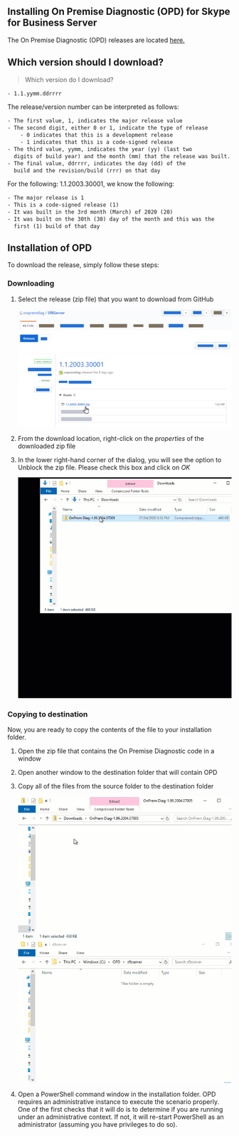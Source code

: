 ## Installing On Premise Diagnostic (OPD) for Skype for Business Server

The On Premise Diagnostic (OPD) releases are located [here.](https://github.com/onpremdiag/sfbserver/releases)

## Which version should I download?
> Which version do I download?

	- 1.1.yymm.ddrrrr

The release/version number can be interpreted as follows:

	- The first value, 1, indicates the major release value
	- The second digit, either 0 or 1, indicate the type of release
		- 0 indicates that this is a development release
		- 1 indicates that this is a code-signed release
	- The third value, yymm, indicates the year (yy) (last two
	  digits of build year) and the month (mm) that the release was built.
	- The final value, ddrrrr, indicates the day (dd) of the
	  build and the revision/build (rrr) on that day

For the following: 1.1.2003.30001, we know the following:

	- The major release is 1
	- This is a code-signed release (1)
	- It was built in the 3rd month (March) of 2020 (20)
	- It was built on the 30th (30) day of the month and this was the
	  first (1) build of that day

## Installation of OPD
To download the release, simply follow these steps:

### Downloading

1. Select the release (zip file) that you want to download from GitHub

	<img src="./media/selectrelease.png" alt="Select the release to download" />

2. From the download location, right-click on the *properties* of the downloaded zip file
3. In the lower right-hand corner of the dialog, you will see the option to Unblock the zip file. Please check this box and click on *OK*

	<img src="./media/UnblockZip.gif" alt="Unblock the zip file" />

### Copying to destination

Now, you are ready to copy the contents of the file to your installation folder.

1. Open the zip file that contains the On Premise Diagnostic code in a window
2. Open another window to the destination folder that will contain OPD
3. Copy all of the files from the source folder to the destination folder

	<img src="./media/CopyFiles.gif" alt="Copy files from source to destination" />

4. Open a PowerShell command window in the installation folder. OPD requires an administrative instance to execute the scenario properly. One of the first
checks that it will do is to determine if you are running under an administrative context. If not, it will re-start PowerShell
as an administrator (assuming you have privileges to do so).
